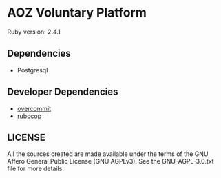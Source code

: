 # AOZ Voluntary Platform

Ruby version: 2.4.1

## Dependencies

- Postgresql

## Developer Dependencies

- [overcommit](https://github.com/brigade/overcommit)
- [rubocop](https://github.com/bbatsov/rubocop)


## LICENSE

All the sources created are made available under the terms 
of the GNU Affero General Public License (GNU AGPLv3). 
See the GNU-AGPL-3.0.txt file for more details.

